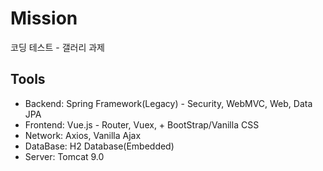 # Mission
코딩 테스트 - 갤러리 과제


## Tools
- Backend: Spring Framework(Legacy) - Security, WebMVC, Web, Data JPA
- Frontend: Vue.js - Router, Vuex, + BootStrap/Vanilla CSS
- Network: Axios, Vanilla Ajax
- DataBase: H2 Database(Embedded)
- Server: Tomcat 9.0
